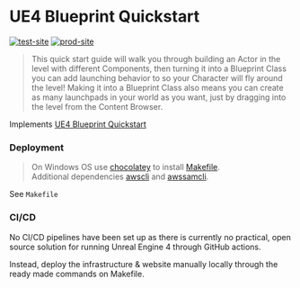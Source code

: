 # UE4 Blueprint Quickstart
[![test-site][test_site_badge]][test_site]
[![prod-site][prod_site_badge]][prod_site]

> This quick start guide will walk you through building an Actor in the level with different Components, then turning it into a Blueprint Class you can add launching behavior to so your Character will fly around the level! Making it into a Blueprint Class also means you can create as many launchpads in your world as you want, just by dragging into the level from the Content Browser. 

Implements [UE4 Blueprint Quickstart](https://docs.unrealengine.com/4.27/en-US/ProgrammingAndScripting/Blueprints/QuickStart/)

### Deployment
> On Windows OS use [chocolatey][chocolatey] to install [Makefile][makefile_chocolatey].  
> Additional dependencies [awscli][awscli] and [awssamcli][awssamcli].  

See `Makefile`

### CI/CD
No CI/CD pipelines have been set up as there is currently no practical, open source solution for running Unreal Engine 4 through GitHub actions.

Instead, deploy the infrastructure & website manually locally through the ready made commands on Makefile.

[test_site_badge]: https://img.shields.io/badge/test-green?style=flat-square&logo=amazon-aws
[test_site]: https://launch-padder-test.rdok.co.uk
[prod_site_badge]: https://img.shields.io/badge/prod-orange?style=flat-square&logo=amazon-aws
[prod_site]: https://launch-padder.rdok.co.uk
[makefile_chocolatey]: https://community.chocolatey.org/packages/make
[chocolatey]: https://chocolatey.org/install
[awscli]: https://community.chocolatey.org/packages/awscli
[awssamcli]: https://community.chocolatey.org/packages/awssamcli
